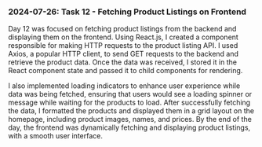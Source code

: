 ### 2024-07-26: Task 12 - Fetching Product Listings on Frontend

Day 12 was focused on fetching product listings from the backend and displaying them on the frontend. Using React.js, I created a component responsible for making HTTP requests to the product listing API. I used Axios, a popular HTTP client, to send GET requests to the backend and retrieve the product data. Once the data was received, I stored it in the React component state and passed it to child components for rendering.

I also implemented loading indicators to enhance user experience while data was being fetched, ensuring that users would see a loading spinner or message while waiting for the products to load. After successfully fetching the data, I formatted the products and displayed them in a grid layout on the homepage, including product images, names, and prices. By the end of the day, the frontend was dynamically fetching and displaying product listings, with a smooth user interface.